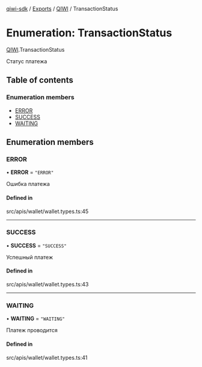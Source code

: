 [qiwi-sdk](../README.md) / [Exports](../modules.md) / [QIWI](../modules/QIWI.md) / TransactionStatus

# Enumeration: TransactionStatus

[QIWI](../modules/QIWI.md).TransactionStatus

Статус платежа

## Table of contents

### Enumeration members

- [ERROR](QIWI.TransactionStatus.md#error)
- [SUCCESS](QIWI.TransactionStatus.md#success)
- [WAITING](QIWI.TransactionStatus.md#waiting)

## Enumeration members

### ERROR

• **ERROR** = `"ERROR"`

Ошибка платежа

#### Defined in

src/apis/wallet/wallet.types.ts:45

___

### SUCCESS

• **SUCCESS** = `"SUCCESS"`

Успешный платеж

#### Defined in

src/apis/wallet/wallet.types.ts:43

___

### WAITING

• **WAITING** = `"WAITING"`

Платеж проводится

#### Defined in

src/apis/wallet/wallet.types.ts:41
